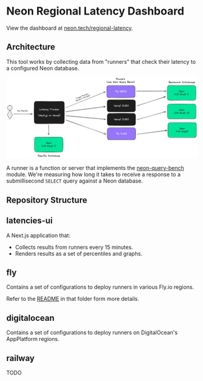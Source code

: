 # Neon Regional Latency Dashboard

View the dashboard at [neon.tech/regional-latency](https://neon.tech/regional-latency).

## Architecture

This tool works by collecting data from "runners" that check their latency to a
configured Neon database.

![Regional Latency Architecture](/architecture.png)

A runner is a function or server that implements the
[neon-query-bench](https://github.com/evanshortiss/neon-query-bench) module.
We're measuring how long it takes to receive a response to a submillisecond
`SELECT` query against a Neon database.

## Repository Structure

## latencies-ui

A Next.js application that:

- Collects results from runners every 15 minutes.
- Renders results as a set of percentiles and graphs.

## fly

Contains a set of configurations to deploy runners in various Fly.io regions.

Refer to the [README](/fly/README.md) in that folder form more details.

## digitalocean

Contains a set of configurations to deploy runners on DigitalOcean's AppPlatform regions.

## railway

TODO
